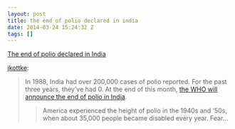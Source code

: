 ```yaml
---
layout: post
title: the end of polio declared in india
date: 2014-03-24 15:24:32 Z
tags: []
---
```

[The end of polio declared in India](http://bonus.kottke.org/post/80575575059/the-end-of-polio-declared-in-india)

[jkottke](http://bonus.kottke.org/post/80575575059/the-end-of-polio-declared-in-india):

> In 1988, India had over 200,000 cases of polio reported. For the past three years, they’ve had 0. At the end of this month, [the WHO will announce the end of polio in India](http://www.cnn.com/2014/03/22/health/india-end-of-polio/index.html).
> 
> > America experienced the height of polio in the 1940s and ’50s, when about 35,000 people became disabled every year. Fear…
